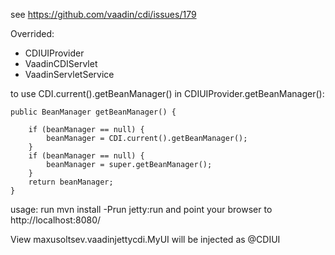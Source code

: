 see https://github.com/vaadin/cdi/issues/179

Overrided:
- CDIUIProvider
- VaadinCDIServlet
- VaadinServletService

to use CDI.current().getBeanManager() in CDIUIProvider.getBeanManager():

    public BeanManager getBeanManager() {

        if (beanManager == null) {
            beanManager = CDI.current().getBeanManager();
        }
        if (beanManager == null) {
            beanManager = super.getBeanManager();
        }
        return beanManager;
    }


usage:
run
mvn install -Prun jetty:run
and point your browser to http://localhost:8080/

View maxusoltsev.vaadinjettycdi.MyUI will be injected as @CDIUI